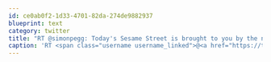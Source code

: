 ```yaml
---
id: ce0ab0f2-1d33-4701-82da-274de9882937
blueprint: text
category: twitter
title: "RT @simonpegg: Today's Sesame Street is brought to you by the number 2 and the phrase 'fuck you'."
caption: 'RT <span class="username username_linked">@<a href="https://twitter.com/simonpegg" title="Pegg News">simonpegg</a></span>: Today''s Sesame Street is brought to you by the number 2 and the phrase ''fuck you''.'
---
```

